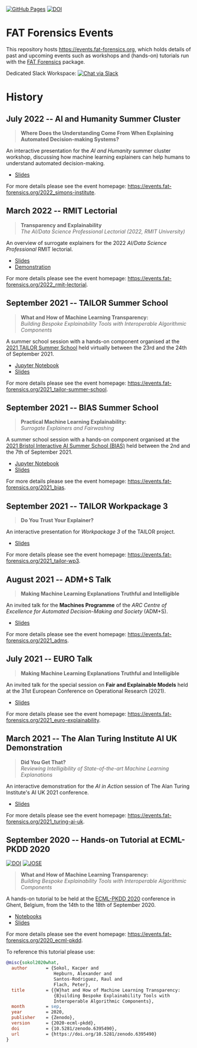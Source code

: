 [![GitHub Pages](https://img.shields.io/badge/view-page-green.svg)](https://events.fat-forensics.org/)
[![DOI](https://zenodo.org/badge/DOI/10.5281/zenodo.4035128.svg)](https://doi.org/10.5281/zenodo.4035128)

# FAT Forensics Events #

This repository hosts <https://events.fat-forensics.org>, which holds details
of past and upcoming events such as workshops and (hands-on) tutorials run with
the [FAT Forensics](https://fat-forensics.org) package.

Dedicated Slack Workspace:
[![Chat via Slack](https://img.shields.io/badge/slack-FAT%20Forensics%20events-yellow.svg?logo=slack)](https://fatforensicsevents.slack.com/)

# History #

## July 2022 -- AI and Humanity Summer Cluster ##

> **Where Does the Understanding Come From When Explaining Automated Decision-making Systems?**

An interactive presentation for the *AI and Humanity* summer cluster workshop,
discussing how machine learning explainers can help humans to understand
automated decision-making.

* [Slides](resources/2022_simons-institute/slides/)

For more details please see the event homepage:
<https://events.fat-forensics.org/2022_simons-institute>.

## March 2022 -- RMIT Lectorial ##

> **Transparency and Explainability**  
  *The AI/Data Science Professional Lectorial (2022, RMIT University)*

An overview of surrogate explainers for the 2022 *AI/Data Science Professional*
RMIT lectorial.

* [Slides](resources/2022_RMIT-lectorial/slides/)
* [Demonstration](https://github.com/fat-forensics/resources/tree/master/tabular_surrogate_builder)

For more details please see the event homepage:
<https://events.fat-forensics.org/2022_rmit-lectorial>.

## September 2021 -- TAILOR Summer School ##

> **What and How of Machine Learning Transparency:**  
  *Building Bespoke Explainability Tools with Interoperable Algorithmic Components*

A summer school session with a hands-on component organised at the
[2021 TAILOR Summer School](https://tailor-network.eu/summer-school-2021/)
held virtually between the 23rd and the 24th of September 2021.

* [Jupyter Notebook](https://github.com/fat-forensics/resources/tree/master/tabular_surrogate_builder)
* [Slides](resources/2021_TAILOR-summer-school/slides/)

For more details please see the event homepage:
<https://events.fat-forensics.org/2021_tailor-summer-school>.

## September 2021 -- BIAS Summer School ##

> **Practical Machine Learning Explainability:**  
  *Surrogate Explainers and Fairwashing*

A summer school session with a hands-on component organised at the
[2021 Bristol Interactive AI Summer School (BIAS)](https://www.bristol.ac.uk/cdt/interactive-ai/events/bias-summer-school/)
held between the 2nd and the 7th of September 2021.

* [Jupyter Notebook](https://github.com/fat-forensics/resources/tree/master/tabular_surrogate_builder)
* [Slides](resources/2021_BIAS-summer-school/slides/)

For more details please see the event homepage:
<https://events.fat-forensics.org/2021_bias>.

## September 2021 -- TAILOR Workpackage 3 ##

> **Do You Trust Your Explainer?**

An interactive presentation for *Workpackage 3* of the TAILOR project.

* [Slides](resources/2021_TAILOR-WP3/slides/)

For more details please see the event homepage:
<https://events.fat-forensics.org/2021_tailor-wp3>.

## August 2021 -- ADM+S Talk ##

> **Making Machine Learning Explanations Truthful and Intelligible**

An invited talk for the **Machines Programme** of the
*ARC Centre of Excellence for Automated Decision-Making and Society*
(ADM+S).

* [Slides](resources/2021_ADMS/slides/)

For more details please see the event homepage:
<https://events.fat-forensics.org/2021_adms>.

## July 2021 -- EURO Talk ##

> **Making Machine Learning Explanations Truthful and Intelligible**

An invited talk for the special session on **Fair and Explainable Models**
held at the 31st European Conference on Operational Research (2021).

* [Slides](resources/2021_EURO-explainability/slides/)

For more details please see the event homepage:
<https://events.fat-forensics.org/2021_euro-explainability>.

## March 2021 -- The Alan Turing Institute AI UK Demonstration ##

> **Did You Get That?**  
> *Reviewing Intelligibility of State-of-the-art Machine Learning Explanations*

An interactive demonstration for the *AI in Action* session of
The Alan Turing Institute's AI UK 2021 conference.

* [Slides](resources/2021_TURING-AI-UK/slides/)

For more details please see the event homepage:
<https://events.fat-forensics.org/2021_turing-ai-uk>.

## September 2020 -- Hands-on Tutorial at ECML-PKDD 2020 ##

[![DOI](https://zenodo.org/badge/DOI/10.5281/zenodo.6395490.svg)](https://doi.org/10.5281/zenodo.6395490)
[![JOSE](https://jose.theoj.org/papers/d58625bd4c600da866522c879986b18f/status.svg)](https://jose.theoj.org/papers/d58625bd4c600da866522c879986b18f)

> **What and How of Machine Learning Transparency:**  
  *Building Bespoke Explainability Tools with Interoperable Algorithmic Components*

A hands-on tutorial to be held at the [ECML-PKDD 2020](https://ecmlpkdd2020.net/)
conference in Ghent, Belgium, from the 14th to the 18th of September 2020.

* [Notebooks](https://github.com/fat-forensics/Surrogates-Tutorial/tree/master/notebooks)
* [Slides](https://github.com/fat-forensics/Surrogates-Tutorial/tree/master/slides)

For more details please see the event homepage:
<https://events.fat-forensics.org/2020_ecml-pkdd>.

To reference this tutorial please use:
```bibtex
@misc{sokol2020what,
  author       = {Sokol, Kacper and
                  Hepburn, Alexander and
                  Santos-Rodriguez, Raul and
                  Flach, Peter},
  title        = {{W}hat and How of Machine Learning Transparency:
                  {B}uilding Bespoke Explainability Tools with
                  Interoperable Algorithmic Components},
  month        = sep,
  year         = 2020,
  publisher    = {Zenodo},
  version      = {2020-ecml-pkdd},
  doi          = {10.5281/zenodo.6395490},
  url          = {https://doi.org/10.5281/zenodo.6395490}
}
```
